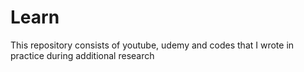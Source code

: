 # Learn
This repository consists of youtube, udemy and codes that I wrote in practice during additional research
